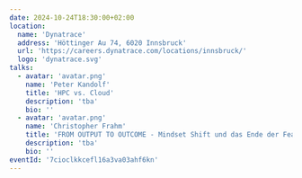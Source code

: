 ```yaml
---
date: 2024-10-24T18:30:00+02:00
location:
  name: 'Dynatrace'
  address: 'Höttinger Au 74, 6020 Innsbruck'
  url: 'https://careers.dynatrace.com/locations/innsbruck/'
  logo: 'dynatrace.svg'
talks:
  - avatar: 'avatar.png'
    name: 'Peter Kandolf'
    title: 'HPC vs. Cloud'
    description: 'tba'
    bio: ''
  - avatar: 'avatar.png'
    name: 'Christopher Frahm'
    title: 'FROM OUTPUT TO OUTCOME - Mindset Shift und das Ende der Feature Flut'
    description: 'tba'
    bio: ''
eventId: '7cioclkkcefl16a3va03ahf6kn'
---
```

